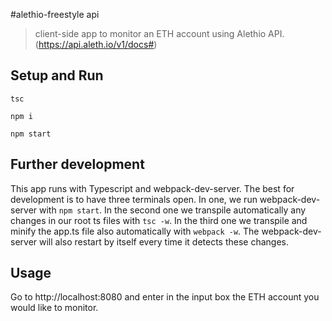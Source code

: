 #alethio-freestyle api

> client-side app to monitor an ETH account using Alethio API.
(https://api.aleth.io/v1/docs#)

## Setup and Run

```
tsc
```
```
npm i
```
```
npm start
```

## Further development

This app runs with Typescript and webpack-dev-server. 
The best for development is to have three terminals open. In one, we run webpack-dev-server with `npm start`. In the second one we transpile automatically any changes in our root ts files with `tsc -w`. In the third one we transpile and minify the app.ts file also automatically with `webpack -w`. The webpack-dev-server will also restart by itself every time it detects these changes.

## Usage

Go to http://localhost:8080 and enter in the input box the ETH account you would like to monitor.